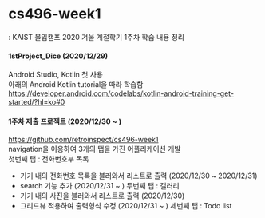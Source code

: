 # cs496-week1
: KAIST 몰입캠프 2020 겨울 계절학기 1주차 학습 내용 정리
#### 1stProject_Dice (2020/12/29)
Android Studio, Kotlin 첫 사용     
아래의 Android Kotlin tutorial을 따라 학습함      
https://developer.android.com/codelabs/kotlin-android-training-get-started/?hl=ko#0
#### 1주차 제출 프로젝트 (2020/12/30 ~ )
https://github.com/retroinspect/cs496-week1   
navigation을 이용하여 3개의 탭을 가진 어플리케이션 개발     
첫번째 탭 : 전화번호부 목록     
   - 기기 내의 전화번호 목록을 불러와서 리스트로 출력 (2020/12/30 ~ 2020/12/31)
   - search 기능 추가 (2020/12/31 ~ )
두번째 탭 : 갤러리     
   - 기기 내의 사진을 불러와서 리스트로 출력 (2020/12/30)
   - 그리드뷰 적용하여 출력형식 수정 (2020/12/31 ~ )
세번째 탭 : Todo list     
